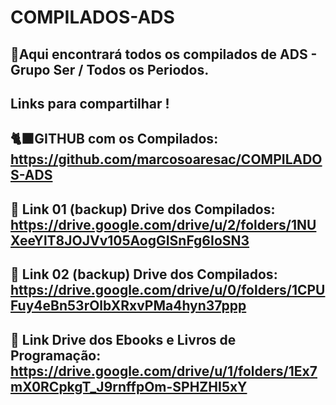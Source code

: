 # COMPILADOS-ADS
🚨Aqui encontrará todos os compilados de ADS - Grupo Ser / Todos os Periodos.
---
Links para compartilhar !
---
🐈‍⬛GITHUB com os Compilados: https://github.com/marcosoaresac/COMPILADOS-ADS
---
📲 Link 01 (backup) Drive dos Compilados: https://drive.google.com/drive/u/2/folders/1NUXeeYlT8JOJVv105AogGISnFg6IoSN3
---
📲 Link 02 (backup) Drive dos Compilados: https://drive.google.com/drive/u/0/folders/1CPUFuy4eBn53rOlbXRxvPMa4hyn37ppp
---
📲 Link Drive dos Ebooks e Livros de Programação: https://drive.google.com/drive/u/1/folders/1Ex7mX0RCpkgT_J9rnffpOm-SPHZHI5xY
---
